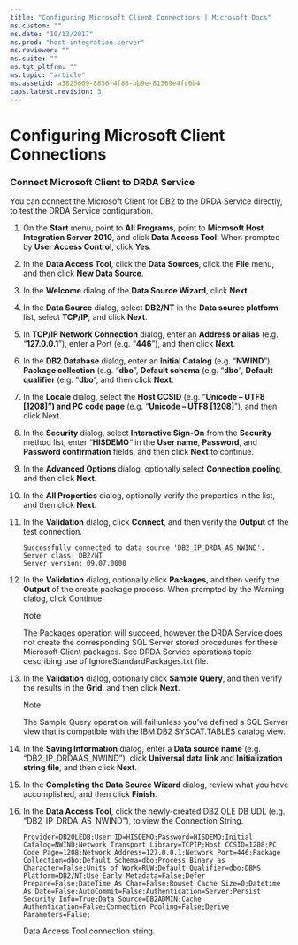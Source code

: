 ```yaml
---
title: "Configuring Microsoft Client Connections | Microsoft Docs"
ms.custom: ""
ms.date: "10/13/2017"
ms.prod: "host-integration-server"
ms.reviewer: ""
ms.suite: ""
ms.tgt_pltfrm: ""
ms.topic: "article"
ms.assetid: a3825609-8836-4f88-bb9e-81369e4fc0b4
caps.latest.revision: 3
---
```

# Configuring Microsoft Client Connections
### Connect Microsoft Client to DRDA Service  
 You can connect the Microsoft Client for DB2 to the DRDA Service directly, to test the DRDA Service configuration.  
  
1.  On the **Start** menu, point to **All Programs**, point to **Microsoft Host Integration Server 2010**, and click **Data Access Tool**. When prompted by **User Access Control**, click **Yes**.  
  
2.  In the **Data Access Tool**, click the **Data Sources**, click the **File** menu, and then click **New Data Source**.  
  
3.  In the **Welcome** dialog of the **Data Source Wizard**, click **Next**.  
  
4.  In the **Data Source** dialog, select **DB2/NT** in the **Data source platform** list, select **TCP/IP**, and click **Next**.  
  
5.  In **TCP/IP Network Connection** dialog, enter an **Address or alias** (e.g. “**127.0.0.1**”), enter a Port (e.g. “**446**”), and then click **Next**.  
  
6.  In the **DB2 Database** dialog, enter an **Initial Catalog** (e.g. “**NWIND**”), **Package collection** (e.g. “**dbo**”, **Default schema** (e.g. “**dbo**”, **Default qualifier** (e.g. “**dbo**”, and then click **Next**.  
  
7.  In the **Locale** dialog, select the **Host CCSID** (e.g. “**Unicode – UTF8 [1208]”) and PC code page** (e.g. “**Unicode – UTF8 [1208]**”), and then click Next.  
  
8.  In the **Security** dialog, select **Interactive Sign-On** from the **Security** method list, enter “**HISDEMO**“ in the **User name**, **Password**, and **Password confirmation** fields, and then click **Next** to continue.  
  
9. In the **Advanced Options** dialog, optionally select **Connection pooling**, and then click **Next**.  
  
10. In the **All Properties** dialog, optionally verify the properties in the list, and then click **Next**.  
  
11. In the **Validation** dialog, click **Connect**, and then verify the **Output** of the test connection.  
  
    ```  
    Successfully connected to data source 'DB2_IP_DRDA_AS_NWIND'.  
    Server class: DB2/NT  
    Server version: 09.07.0000  
    ```  
  
12. In the **Validation** dialog, optionally click **Packages**, and then verify the **Output** of the create package process. When prompted by the Warning dialog, click Continue.  
  
    > [!NOTE]
    >  The Packages operation will succeed, however the DRDA Service does not create the corresponding SQL Server stored procedures for these Microsoft Client packages. See DRDA Service operations topic describing use of IgnoreStandardPackages.txt file.  
  
13. In the **Validation** dialog, optionally click **Sample Query**, and then verify the results in the **Grid**, and then click **Next**.  
  
    > [!NOTE]
    >  The Sample Query operation will fail unless you’ve defined a SQL Server view that is compatible with the IBM DB2 SYSCAT.TABLES catalog view.  
  
14. In the **Saving Information** dialog, enter a **Data source name** (e.g. “DB2_IP_DRDAAS_NWIND”), click **Universal data link** and **Initialization string file**, and then click **Next**.  
  
15. In the **Completing the Data Source Wizard** dialog, review what you have accomplished, and then click **Finish**.  
  
16. In the **Data Access Tool**, click the newly-created DB2 OLE DB UDL (e.g. “DB2_IP_DRDA_AS_NWIND”), to view the Connection String.  
  
    ```  
    Provider=DB2OLEDB;User ID=HISDEMO;Password=HISDEMO;Initial Catalog=NWIND;Network Transport Library=TCPIP;Host CCSID=1208;PC Code Page=1208;Network Address=127.0.0.1;Network Port=446;Package Collection=dbo;Default Schema=dbo;Process Binary as Character=False;Units of Work=RUW;Default Qualifier=dbo;DBMS Platform=DB2/NT;Use Early Metadata=False;Defer Prepare=False;DateTime As Char=False;Rowset Cache Size=0;Datetime As Date=False;AutoCommit=False;Authentication=Server;Persist Security Info=True;Data Source=DB2ADMIN;Cache Authentication=False;Connection Pooling=False;Derive Parameters=False;  
    ```  
  
     Data Access Tool connection string.